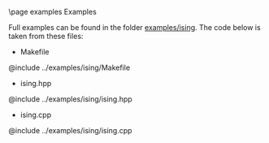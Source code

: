 \page examples Examples

Full examples can be found in the folder  [examples/ising](../examples/ising/). The code below is taken from these files:

* Makefile

@include ../examples/ising/Makefile

* ising.hpp

@include ../examples/ising/ising.hpp

* ising.cpp

@include ../examples/ising/ising.cpp
